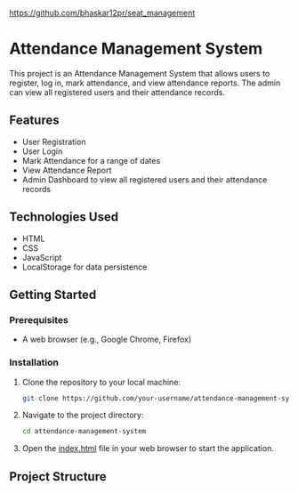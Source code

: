 https://github.com/bhaskar12pr/seat_management

# Attendance Management System

This project is an Attendance Management System that allows users to register, log in, mark attendance, and view attendance reports. The admin can view all registered users and their attendance records.

## Features

- User Registration
- User Login
- Mark Attendance for a range of dates
- View Attendance Report
- Admin Dashboard to view all registered users and their attendance records

## Technologies Used

- HTML
- CSS
- JavaScript
- LocalStorage for data persistence

## Getting Started

### Prerequisites

- A web browser (e.g., Google Chrome, Firefox)

### Installation

1. Clone the repository to your local machine:
    ```bash
    git clone https://github.com/your-username/attendance-management-system.git
    ```

2. Navigate to the project directory:
    ```bash
    cd attendance-management-system
    ```

3. Open the [index.html](http://_vscodecontentref_/0) file in your web browser to start the application.

## Project Structure
